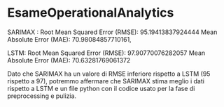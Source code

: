 # EsameOperationalAnalytics

SARIMAX : 
Root Mean Squared Error (RMSE): 95.19413837924444
Mean Absolute Error (MAE): 70.98084857710161,

LSTM:
Root Mean Squared Error (RMSE): 97.90770076282057
Mean Absolute Error (MAE): 70.63281769061372 

Dato che SARIMAX ha un valore di RMSE inferiore rispetto a LSTM (95 rispetto a 97),
potremmo affermare che SARIMAX stima meglio i dati rispetto a LSTM e un file python 
con il codice usato per la fase di preprocessing e pulizia. 
